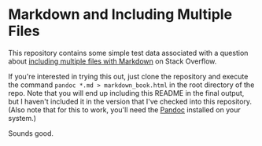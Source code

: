 # Markdown and Including Multiple Files

This repository contains some simple test data associated with a question
about [including multiple files with Markdown][1] on Stack Overflow.

If you're interested in trying this out, just clone the repository and execute
the command `pandoc *.md > markdown_book.html` in the root directory of the
repo.  Note that you will end up including this README in the final output,
but I haven't included it in the version that I've checked into this
repository.  (Also note that for this to work, you'll need the [Pandoc][2]
installed on your system.)

[1]: http://stackoverflow.com/questions/4779582/markdown-and-including-multiple-files/
[2]: http://johnmacfarlane.net/pandoc/


Sounds good. 